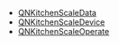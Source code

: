 - [QNKitchenScaleData](QNKitchenScaleData.md)
- [QNKitchenScaleDevice](QNKitchenScaleDevice.md)
- [QNKitchenScaleOperate](QNKitchenScaleOperate.md)